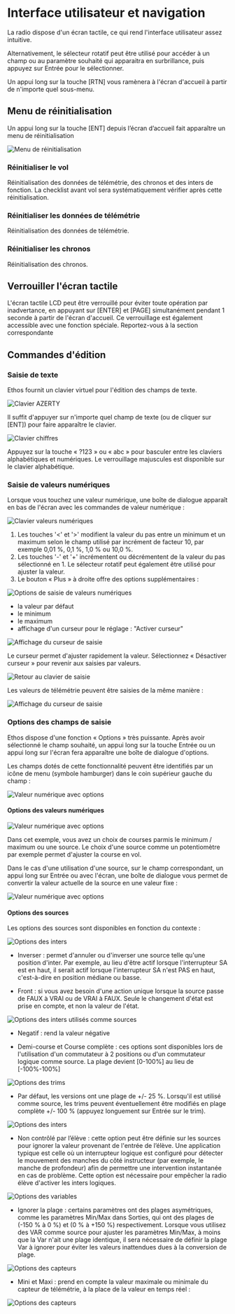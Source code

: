 # Interface utilisateur et navigation

La radio dispose d'un écran tactile, ce qui rend l'interface utilisateur assez intuitive.&#x20;

Alternativement, le sélecteur rotatif peut être utilisé pour accéder à un champ ou au paramètre souhaité qui apparaitra en surbrillance, puis appuyez sur Entrée pour le sélectionner.

Un appui long sur la touche \[RTN] vous ramènera à l'écran d'accueil à partir de n'importe quel sous-menu.

## Menu de réinitialisation

Un appui long sur la touche \[ENT] depuis l’écran d’accueil fait apparaître un menu de réinitialisation

![Menu de réinitialisation](assets/resetmenu.png)

### **Réinitialiser le vol**

Réinitialisation des données de télémétrie, des chronos et des inters de fonction. La checklist avant vol sera systématiquement vérifier après cette réinitialisation.

### **Réinitialiser les données de télémétrie**

Réinitialisation des données de télémétrie.

### **Réinitialiser les chronos**

Réinitialisation des chronos.

## Verrouiller l'écran tactile

L'écran tactile LCD peut être verrouillé pour éviter toute opération par inadvertance, en appuyant sur \[ENTER] et \[PAGE] simultanément pendant 1 seconde à partir de l'écran d'accueil. Ce verrouillage est également accessible avec une fonction spéciale. Reportez-vous à la section correspondante

## Commandes d'édition

### Saisie de texte

Ethos fournit un clavier virtuel pour l'édition des champs de texte.

![Clavier AZERTY](assets/keyboard-text-azerty.png)

Il suffit d'appuyer sur n'importe quel champ de texte (ou de cliquer sur \[ENT]) pour faire apparaître le clavier.

![Clavier chiffres](assets/keyboard-text-numbers.png)

Appuyez sur la touche « ?123 » ou « abc » pour basculer entre les claviers alphabétiques et numériques. Le verrouillage majuscules est disponible sur le clavier alphabétique.

### Saisie de valeurs numériques

Lorsque vous touchez une valeur numérique, une boîte de dialogue apparaît en bas de l'écran avec les commandes de valeur numérique :

![Clavier valeurs numériques](assets/keyboard-numbers.png)

1. Les touches '<' et '>' modifient la valeur du pas entre un minimum et un maximum selon le champ utilisé par incrément de facteur 10, par exemple 0,01 %, 0,1 %, 1,0 % ou 10,0 %.
2. Les touches '-' et '+' incrémentent ou décrémentent de la valeur du pas sélectionné en 1. Le sélecteur rotatif peut également être utilisé pour ajuster la valeur.
3. Le bouton « Plus » à droite offre des options supplémentaires :

![Options de saisie de valeurs numériques](assets/keyboard-numbers-options.png)

* la valeur par défaut
* le minimum
* le maximum
* affichage d'un curseur pour le réglage : "Activer curseur"

![Affichage du curseur de saisie](assets/keyboard-numbers-slider.png)

Le curseur permet d'ajuster rapidement la valeur. Sélectionnez « Désactiver curseur » pour revenir aux saisies par valeurs.

![Retour au clavier de saisie](assets/keyboard-numbers-options-disable-slider.png)

Les valeurs de télémétrie peuvent être saisies de la même manière :

![Affichage du curseur de saisie](assets/keyboard-numbers-on-telemetry.png)

### Options des champs de saisie

Ethos dispose d'une fonction « Options » très puissante. Après avoir sélectionné le champ souhaité, un appui long sur la touche Entrée ou un appui long sur l'écran fera apparaître une boîte de dialogue d'options.

Les champs dotés de cette fonctionnalité peuvent être identifiés par un icône de menu (symbole hamburger) dans le coin supérieur gauche du champ :

![Valeur numérique avec options](assets/source-with-options.png)

#### Options des valeurs numériques

![Valeur numérique avec options](assets/source-menu.png)

Dans cet exemple, vous avez un choix de courses parmis le minimum / maximum ou une source.
Le choix d'une source comme un potentiomètre par exemple permet d'ajuster la course en vol.

Dans le cas d'une utilisation d'une source, sur le champ correspondant, un appui long sur Entrée ou avec l'écran, une boîte de dialogue vous permet de convertir la valeur actuelle de la source en une valeur fixe :

![Valeur numérique avec options](assets/source-convert-to-value.png)

#### Options des sources

Les options des sources sont disponibles en fonction du contexte :

![Options des inters](assets/switch-options.png)

* Inverser : permet d'annuler ou d'inverser une source telle qu'une position d'inter. Par exemple, au lieu d'être actif lorsque l'interrupteur SA est en haut, il serait actif lorsque l'interrupteur SA n'est PAS en haut, c'est-à-dire en position médiane ou basse.

* Front : si vous avez besoin d'une action unique lorsque la source passe de FAUX à VRAI ou de VRAI à FAUX. Seule le changement d'état est prise en compte, et non la valeur de l'état.

![Options des inters utilisés comme sources](assets/source-2pos-options.png)

* Negatif : rend la valeur négative

* Demi-course et Course complète : ces options sont disponibles lors de l'utilisation d'un commutateur à 2 positions ou d'un commutateur logique comme source. La plage devient [0-100%] au lieu de [-100%-100%]
  
![Options des trims](assets/source-trim-options.png)

* Par défaut, les versions ont une plage de +/- 25 %. Lorsqu'il est utilisé comme source, les trims peuvent éventuellement être modifiés en plage complète +/- 100 % (appuyez longuement sur Entrée sur le trim).

![Options des inters](assets/source-stick-options.png)

* Non contrôlé par l’élève : cette option peut être définie sur les sources pour ignorer la valeur provenant de l'entrée de l’élève. Une application typique est celle où un interrupteur logique est configuré pour détecter le mouvement des manches du côté instructeur (par exemple, le manche de profondeur) afin de permettre une intervention instantanée en cas de problème. Cette option est nécessaire pour empêcher la radio élève d'activer les inters logiques.

![Options des variables](assets/source-var-options.png)

* Ignorer la plage : certains paramètres ont des plages asymétriques, comme les paramètres Min/Max dans Sorties, qui ont des plages de (-150 % à 0 %) et (0 % à +150 %) respectivement. Lorsque vous utilisez des VAR comme source pour ajuster les paramètres Min/Max, à moins que la Var n'ait une plage identique, il sera nécessaire de définir la plage Var à ignorer pour éviter les valeurs inattendues dues à la conversion de plage.

![Options des capteurs](assets/source-sensor-options.png)

* Mini et Maxi : prend en compte la valeur maximale ou minimale du capteur de télémétrie, à la place de la valeur en temps réel :

![Options des capteurs](assets/source-sensor-maxi.png)
